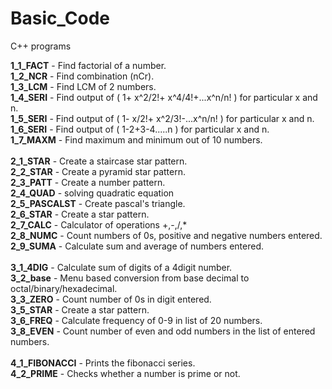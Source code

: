 # Basic_Code
C++ programs

**1_1_FACT** - Find factorial of a number. <br/>
**1_2_NCR**  - Find combination (nCr).<br/>
**1_3_LCM**  - Find LCM of 2 numbers.<br/>
**1_4_SERI** - Find output of ( 1+ x^2/2!+ x^4/4!+...x^n/n! ) for particular x and n.<br/>
**1_5_SERI** - Find output of ( 1- x/2!+ x^2/3!-...x^n/n!   ) for particular x and n.<br/>
**1_6_SERI** - Find output of ( 1-2+3-4.....n ) for particular x and n.<br/>
**1_7_MAXM** - Find maximum and minimum out of 10 numbers.<br/>
<br/>
**2_1_STAR** - Create a staircase star pattern.<br/>
**2_2_STAR** - Create a pyramid star pattern.<br/>
**2_3_PATT** - Create a number pattern.<br/>
**2_4_QUAD** - solving quadratic equation<br/>
**2_5_PASCALST** - Create pascal's triangle.<br/>
**2_6_STAR** - Create a star pattern.<br/>
**2_7_CALC** - Calculator of operations +,-,/,* <br/>
**2_8_NUMC** - Count numbers of 0s, positive and negative numbers entered.<br/>
**2_9_SUMA** - Calculate sum and average of numbers entered.<br/>
<br/>
**3_1_4DIG** - Calculate sum of digits of a 4digit number.<br/>
**3_2_base** - Menu based conversion from base decimal to octal/binary/hexadecimal.<br/>
**3_3_ZERO** - Count number of 0s in digit entered.<br/>
**3_5_STAR** - Create a star pattern.</br>
**3_6_FREQ** - Calculate frequency of 0-9 in list of 20 numbers.<br/>
**3_8_EVEN** - Count number of even and odd numbers in the list of entered numbers.<br/>
<br/>
**4_1_FIBONACCI** - Prints the fibonacci series.<br/>
**4_2_PRIME** - Checks whether a number is prime or not.<br/>
<br/>
